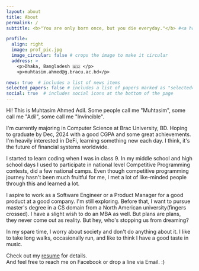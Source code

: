 ```yaml
---
layout: about
title: About
permalink: /
subtitle: <b>"You are only born once, but you die everyday."</b> #<a href='#'>Affiliations</a>. Address. Contacts. Moto. Etc. these are html tags

profile:
  align: right
  image: prof_pic.jpg
  image_circular: false # crops the image to make it circular
  address: >
    <p>Dhaka, Bangladesh 🇧🇩 </p>
    <p>muhtasim.ahmed@g.bracu.ac.bd</p>

news: true  # includes a list of news items
selected_papers: false # includes a list of papers marked as "selected={true}"
social: true  # includes social icons at the bottom of the page
---
```


Hi! This is Muhtasim Ahmed Adil. Some people call me "Muhtasim", some call me "Adil", some call me "Invincible". 

I'm currently majoring in Computer Science at Brac University, BD. Hoping to graduate by Dec, 2024 with a good CGPA and some great achievements. I'm heavily interested in DeFi, learning something new each day. I think, it's the future of financial systems worldwide.

I started to learn coding when I was in class 9. In my middle school and high school days I used to participate in national level Competitive Programming contests, did a few national camps. Even though competitive programming journey hasn't been much fruitful for me, I met a lot of like-minded people through this and learned a lot. 

I aspire to work as a Software Engineer or a Product Manager for a good product at a good company. I'm still exploring. Before that, I want to pursue master's degree in a CS domain from a North American university(fingers crossed). I have a slight wish to do an MBA as well. But plans are plans, they never come out as reality. But hey, who's stopping us from dreaming?

In my spare time, I worry about society and don't do anything about it. I like to take long walks, occasionally run, and like to think I have a good taste in music.

Check out my [resume](/resume/) for details. \
And feel free to reach me on Facebook or drop a line via Email. :) 

















